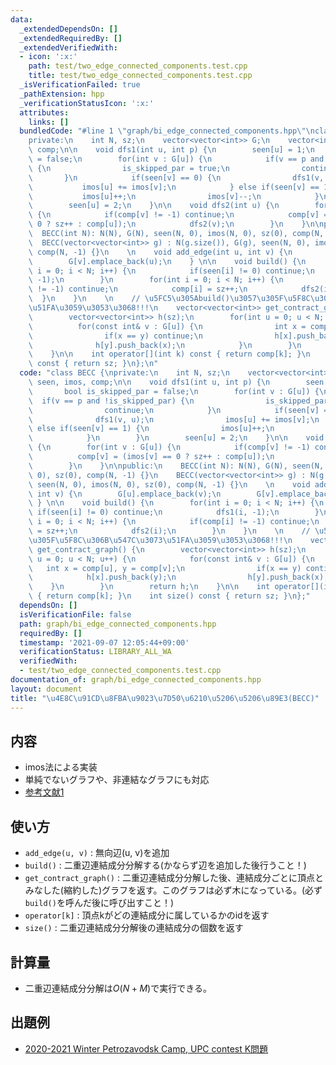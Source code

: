 ```yaml
---
data:
  _extendedDependsOn: []
  _extendedRequiredBy: []
  _extendedVerifiedWith:
  - icon: ':x:'
    path: test/two_edge_connected_components.test.cpp
    title: test/two_edge_connected_components.test.cpp
  _isVerificationFailed: true
  _pathExtension: hpp
  _verificationStatusIcon: ':x:'
  attributes:
    links: []
  bundledCode: "#line 1 \"graph/bi_edge_connected_components.hpp\"\nclass BECC {\n\
    private:\n    int N, sz;\n    vector<vector<int>> G;\n    vector<int> seen, imos,\
    \ comp;\n\n    void dfs1(int u, int p) {\n        seen[u] = 1;\n        bool is_skipped_par\
    \ = false;\n        for(int v : G[u]) {\n            if(v == p and !is_skipped_par)\
    \ {\n                is_skipped_par = true;\n                continue;\n     \
    \       }\n            if(seen[v] == 0) {\n                dfs1(v, u);\n     \
    \           imos[u] += imos[v];\n            } else if(seen[v] == 1) {\n     \
    \           imos[u]++;\n                imos[v]--;\n            }\n        }\n\
    \        seen[u] = 2;\n    }\n\n    void dfs2(int u) {\n        for(int v : G[u])\
    \ {\n            if(comp[v] != -1) continue;\n            comp[v] = (imos[v] ==\
    \ 0 ? sz++ : comp[u]);\n            dfs2(v);\n        }\n    }\n\npublic:\n  \
    \  BECC(int N): N(N), G(N), seen(N, 0), imos(N, 0), sz(0), comp(N, -1) {}\n  \
    \  BECC(vector<vector<int>> g) : N(g.size()), G(g), seen(N, 0), imos(N, 0), sz(0),\
    \ comp(N, -1) {}\n    \n    void add_edge(int u, int v) {\n        G[u].emplace_back(v);\n\
    \        G[v].emplace_back(u);\n    } \n\n    void build() {\n        for(int\
    \ i = 0; i < N; i++) {\n            if(seen[i] != 0) continue;\n            dfs1(i,\
    \ -1);\n        }\n        for(int i = 0; i < N; i++) {\n            if(comp[i]\
    \ != -1) continue;\n            comp[i] = sz++;\n            dfs2(i);\n      \
    \  }\n    }\n    \n    // \u5FC5\u305Abuild()\u3057\u305F\u5F8C\u306B\u547C\u3073\
    \u51FA\u3059\u3053\u3068!!!\n    vector<vector<int>> get_contract_graph() {\n\
    \        vector<vector<int>> h(sz);\n        for(int u = 0; u < N; u++) {\n  \
    \          for(const int& v : G[u]) {\n                int x = comp[u], y = comp[v];\n\
    \                if(x == y) continue;\n                h[x].push_back(y);\n  \
    \              h[y].push_back(x);\n            }\n        }\n        return h;\n\
    \    }\n\n    int operator[](int k) const { return comp[k]; }\n    int size()\
    \ const { return sz; }\n};\n"
  code: "class BECC {\nprivate:\n    int N, sz;\n    vector<vector<int>> G;\n    vector<int>\
    \ seen, imos, comp;\n\n    void dfs1(int u, int p) {\n        seen[u] = 1;\n \
    \       bool is_skipped_par = false;\n        for(int v : G[u]) {\n          \
    \  if(v == p and !is_skipped_par) {\n                is_skipped_par = true;\n\
    \                continue;\n            }\n            if(seen[v] == 0) {\n  \
    \              dfs1(v, u);\n                imos[u] += imos[v];\n            }\
    \ else if(seen[v] == 1) {\n                imos[u]++;\n                imos[v]--;\n\
    \            }\n        }\n        seen[u] = 2;\n    }\n\n    void dfs2(int u)\
    \ {\n        for(int v : G[u]) {\n            if(comp[v] != -1) continue;\n  \
    \          comp[v] = (imos[v] == 0 ? sz++ : comp[u]);\n            dfs2(v);\n\
    \        }\n    }\n\npublic:\n    BECC(int N): N(N), G(N), seen(N, 0), imos(N,\
    \ 0), sz(0), comp(N, -1) {}\n    BECC(vector<vector<int>> g) : N(g.size()), G(g),\
    \ seen(N, 0), imos(N, 0), sz(0), comp(N, -1) {}\n    \n    void add_edge(int u,\
    \ int v) {\n        G[u].emplace_back(v);\n        G[v].emplace_back(u);\n   \
    \ } \n\n    void build() {\n        for(int i = 0; i < N; i++) {\n           \
    \ if(seen[i] != 0) continue;\n            dfs1(i, -1);\n        }\n        for(int\
    \ i = 0; i < N; i++) {\n            if(comp[i] != -1) continue;\n            comp[i]\
    \ = sz++;\n            dfs2(i);\n        }\n    }\n    \n    // \u5FC5\u305Abuild()\u3057\
    \u305F\u5F8C\u306B\u547C\u3073\u51FA\u3059\u3053\u3068!!!\n    vector<vector<int>>\
    \ get_contract_graph() {\n        vector<vector<int>> h(sz);\n        for(int\
    \ u = 0; u < N; u++) {\n            for(const int& v : G[u]) {\n             \
    \   int x = comp[u], y = comp[v];\n                if(x == y) continue;\n    \
    \            h[x].push_back(y);\n                h[y].push_back(x);\n        \
    \    }\n        }\n        return h;\n    }\n\n    int operator[](int k) const\
    \ { return comp[k]; }\n    int size() const { return sz; }\n};"
  dependsOn: []
  isVerificationFile: false
  path: graph/bi_edge_connected_components.hpp
  requiredBy: []
  timestamp: '2021-09-07 12:05:44+09:00'
  verificationStatus: LIBRARY_ALL_WA
  verifiedWith:
  - test/two_edge_connected_components.test.cpp
documentation_of: graph/bi_edge_connected_components.hpp
layout: document
title: "\u4E8C\u91CD\u8FBA\u9023\u7D50\u6210\u5206\u5206\u89E3(BECC)"
---
```


## 内容
- imos法による実装
- 単純でないグラフや、非連結なグラフにも対応
- [参考文献1](https://www.slideshare.net/chokudai/arc039)

## 使い方
- `add_edge(u, v)` : 無向辺(u, v)を追加
- `build()` : 二重辺連結成分分解する(かならず辺を追加した後行うこと！)
- `get_contract_graph()` : 二重辺連結成分分解した後、連結成分ごとに頂点とみなした(縮約した)グラフを返す。このグラフは必ず木になっている。(必ず`build()`を呼んだ後に呼び出すこと！)
- `operator[k]` : 頂点kがどの連結成分に属しているかのidを返す
- `size()` : 二重辺連結成分分解後の連結成分の個数を返す

## 計算量
- 二重辺連結成分分解は$O(N+M)$で実行できる。

## 出題例
- [2020-2021 Winter Petrozavodsk Camp, UPC contest K問題](https://codeforces.com/gym/103098/problem/K)
